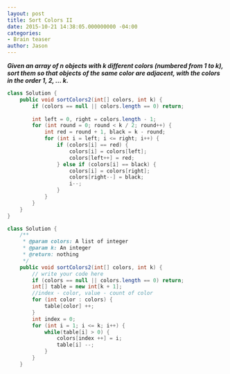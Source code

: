 ```yaml
---
layout: post
title: Sort Colors II
date: 2015-10-21 14:38:05.000000000 -04:00
categories:
- Brain teaser
author: Jason
---
```

<p><strong><em>Given an array of n objects with k different colors (numbered from 1 to k), sort them so that objects of the same color are adjacent, with the colors in the order 1, 2, ... k.</em></strong></p>

``` java
class Solution {
    public void sortColors2(int[] colors, int k) {
        if (colors == null || colors.length == 0) return;
        
        int left = 0, right = colors.length - 1;
        for (int round = 0; round < k / 2; round++) {
            int red = round + 1, black = k - round;
            for (int i = left; i <= right; i++) {
                if (colors[i] == red) {
                    colors[i] = colors[left];
                    colors[left++] = red;
                } else if (colors[i] == black) {
                    colors[i] = colors[right];
                    colors[right--] = black;
                    i--;
                }
            }
        }
    }
}

```
``` java
class Solution {
    /**
     * @param colors: A list of integer
     * @param k: An integer
     * @return: nothing
     */
    public void sortColors2(int[] colors, int k) {
        // write your code here
        if (colors == null || colors.length == 0) return;
        int[] table = new int[k + 1];
        //index - color, value - count of color
        for (int color : colors) {
            table[color] ++;
        }
        int index = 0;
        for (int i = 1; i <= k; i++) {
            while(table[i] > 0) {
                colors[index ++] = i;
                table[i] --;
            }
        }
    }
```

